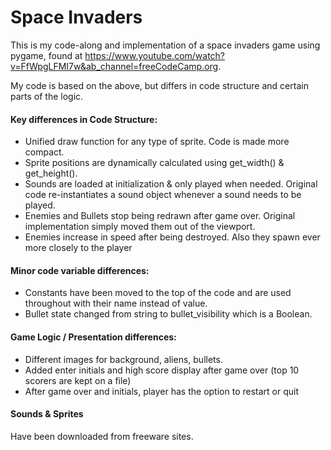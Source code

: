 # Space Invaders

This is my code-along and implementation of a space invaders game using pygame, found at
https://www.youtube.com/watch?v=FfWpgLFMI7w&ab_channel=freeCodeCamp.org.

My code is based on the above, but differs in code structure and certain parts of the logic. 

#### Key differences in Code Structure:
- Unified draw function for any type of sprite. Code is made more compact.
- Sprite positions are dynamically calculated using get_width() & get_height().
- Sounds are loaded at initialization & only played when needed. Original code re-instantiates a sound object whenever a sound needs to be played.
- Enemies and Bullets stop being redrawn after game over. Original implementation 
  simply moved them out of the viewport.
- Enemies increase in speed after being destroyed. Also they spawn ever more closely to the player

#### Minor code variable differences:
- Constants have been moved to the top of the code and are used throughout with their name instead of value.
- Bullet state changed from string to bullet_visibility which is a Boolean.

#### Game Logic / Presentation differences:
- Different images for background, aliens, bullets.
- Added enter initials and high score display after game over (top 10 scorers are kept on a file)
- After game over and initials, player has the option to restart or quit

#### Sounds & Sprites
Have been downloaded from freeware sites.








